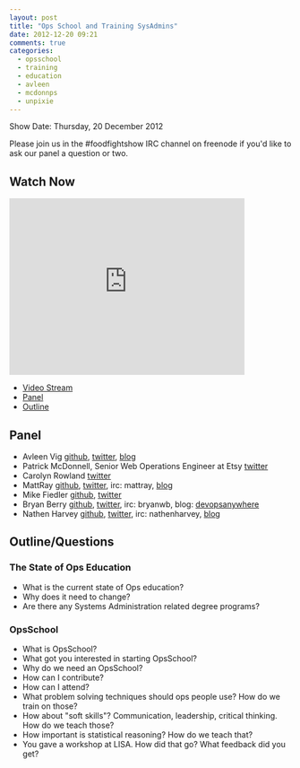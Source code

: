```yaml
---
layout: post
title: "Ops School and Training SysAdmins"
date: 2012-12-20 09:21
comments: true
categories: 
  - opsschool
  - training
  - education
  - avleen
  - mcdonnps
  - unpixie
---
```

Show Date:  Thursday, 20 December 2012

Please join us in the #foodfightshow IRC channel on freenode if you'd like to ask our panel a question or two.

Watch Now<a name="video"></a>
---------

<iframe width="420" height="315" src="http://www.youtube.com/embed/zpbr8F2RGBs" frameborder="0" allowfullscreen></iframe>

* [Video Stream](http://foodfightshow.org/2012/12/ops-school-and-training-sysadmins.html#video)
* [Panel](http://foodfightshow.org/2012/12/ops-school-and-training-sysadmins.html#panel)
* [Outline](http://foodfightshow.org/2012/12/ops-school-and-training-sysadmins.html#outline)

Panel<a name="panel"></a>
-----

* Avleen Vig [github](https://github.com/avleen), [twitter](https://twitter.com/avleen), [blog](http://silverwraith.com/blog/)
* Patrick McDonnell, Senior Web Operations Engineer at Etsy [twitter](http://twitter.com/mcdonnps)
* Carolyn Rowland [twitter](http://twitter.com/unpixie)
* MattRay [github](http://github.com/mattray), [twitter](http://twitter.com/mattray), irc: mattray, [blog](http://www.leastresistance.net/)
* Mike Fiedler [github](http://github.com/miketheman), [twitter](http://twitter.com/mikefiedler)
* Bryan Berry [github](http://github.com/bryanwb), [twitter](http://twitter.com/bryanwb), irc: bryanwb, blog: [devopsanywhere](http://devopsanywhere.blogspot.com)
* Nathen Harvey [github](http://github.com/nathenharvey), [twitter](http://twitter.com/nathenharvey), irc: nathenharvey, [blog](http://nathenharvey.com)

Outline/Questions<a name="outline"></a>
-----------------

### The State of Ops Education

* What is the current state of Ops education?
* Why does it need to change?
* Are there any Systems Administration related degree programs?

### OpsSchool

* What is OpsSchool?
* What got you interested in starting OpsSchool?
* Why do we need an OpsSchool?
* How can I contribute?
* How can I attend?
* What problem solving techniques should ops people use?  How do we train on those?
* How about "soft skills"? Communication, leadership, critical thinking. How do we teach those?
* How important is statistical reasoning?  How do we teach that?
* You gave a workshop at LISA.  How did that go?  What feedback did you get?

